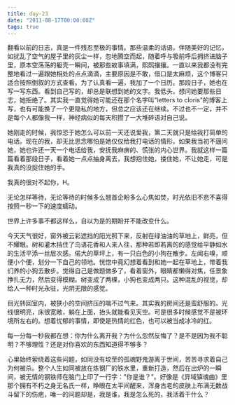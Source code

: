 ```yaml
---
title: day-23
date: "2011-08-17T00:00:00Z"
tags: true
---
```


翻看以前的日志，真是一件残忍至极的事情。那些温柔的话语，伴随美好的记忆，如扰乱了空气的屋子里的灰尘一样，忽地腾空而起，随着呼与吸前呼后拥挤进脑子里，原本空荡荡的躯壳一瞬间，被那些故事填满，熙熙攘攘。一直以来我都没有完整地看过一遍跟她相处的点点滴滴，主要原因是不敢，借口是太麻烦，这个博客只适合按照倒叙的方式查看。为了认真看一遍，我加了一个日历。那段日子，她也在写一写东西。看到自己写的，却总是联想到她的文字。我低头，想问她要那些日志，她拒绝了。其实我一直觉得她可能还在那个名字叫"letters to cloris"的博客上写，也有可能换了一个更隐私的地方，但总之应该还在继续。不过也不一定，并不是每个人都像我一样，神经病似的每天积攒了一大堆碎语对自己说。

她刚走的时候，我惊恐于她怎么可以前一天还说爱我，第二天就只是给我打简单的电话。现在的我，却无比思念哪怕是她仅仅给我打电话的情形，如果我当初不逼问她，她也许还一天一个电话给我，安抚我麻痹的、慌张的内心世界。我就这样一篇篇看着那段日子，看着她一点点抽身离去，我想抱住她，搂住她，不让她走，可是我真的没捉住她的手。

我真的很对不起你，H。

无论怎样等待，无论等待的时候多么翘首企盼多么心焦如焚，时光依旧不悲不喜得按照一秒一下的速度蠕动。

世界上许多事不都这样么，自以为是的期盼并不能改变什么。

今天天气很好，窗外被云彩遮挡的阳光照下来，反射在绿油油的草地上，鲜亮，但不耀眼。树和灌木挡住了鸟语花香和人来人往，那种若即若离的的感觉给平静如水的生活平添一丝层次感。偌大的草坪上，有一只白色的小狗在散步。左闻右嗅，顺便小个便，划分一下自己的领地。恍惚中竟幻想着看到和她一起在草地上，带着我们养的小狗去散步。觉得自己是做题做多了，看着窗外，眼睛都懒得对焦，任景象挣扎无力，然后变得模糊。树变成了两棵，小狗也变成两只。这种混乱的视觉，却给人一种时光永驻，光阴无限的感觉。

目光转回室内，被狭小的空间挤压的喘不过气来。其实我的房间还是蛮舒服的。光线很明亮，床很宽敞，躺在上面，抬头就能看见天空。可是很多时候感觉不是被环境所左右的。想着忧郁的事情，即使是热情的红色，也可以被当成冰冷的红。

每一分每一秒我都在想：你为什么离开我？为什么忽然反悔了？是不是因为我不聪明？不够理性？还是对你喜欢的东西知道得不够多？

心里始终萦绕着这些问题，如同没有坟茔的孤魂野鬼游离于世间，苦苦寻求着自己为何被杀。整个人生如同被放在炼钢厂的铁水里，重新打造，然后在出炉的一瞬间，被无情的钢铁师在脑门上印了一行字："你是谁？"。好像是《异域镇魂曲》里那个拥有不朽之身无名氏一样，睁眼在太平间醒来，浑身古老的皮肤上布满无数战斗留下的伤疤，唯一的问题却是，我是谁，我是怎么死的，我活着干什么？
